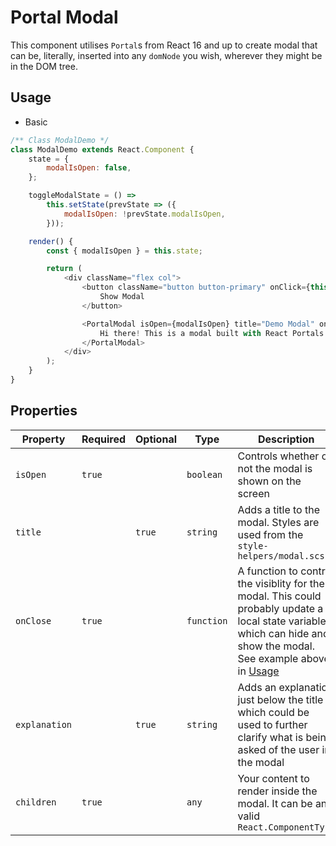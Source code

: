 # Portal Modal

This component utilises `Portal`s from React 16 and up to create modal that can be, literally, inserted into any `domNode` you wish, wherever they might be in the DOM tree.

## Usage

- Basic

```js
/** Class ModalDemo */
class ModalDemo extends React.Component {
	state = {
		modalIsOpen: false,
	};

	toggleModalState = () =>
		this.setState(prevState => ({
			modalIsOpen: !prevState.modalIsOpen,
		}));

	render() {
		const { modalIsOpen } = this.state;

		return (
			<div className="flex col">
				<button className="button button-primary" onClick={this.toggleModalState}>
					Show Modal
				</button>

				<PortalModal isOpen={modalIsOpen} title="Demo Modal" onClose={this.toggleModalState}>
					Hi there! This is a modal built with React Portals
				</PortalModal>
			</div>
		);
	}
}
```

## Properties

| Property      | Required | Optional | Type       | Description                                                                                                                                                                  |
| ------------- | -------- | -------- | ---------- | ---------------------------------------------------------------------------------------------------------------------------------------------------------------------------- |
| `isOpen`      | `true`   |          | `boolean`  | Controls whether or not the modal is shown on the screen                                                                                                                     |
| `title`       |          | `true`   | `string`   | Adds a title to the modal. Styles are used from the `style-helpers/modal.scss`                                                                                               |
| `onClose`     | `true`   |          | `function` | A function to control the visiblity for the modal. This could probably update a local state variable which can hide and show the modal. See example above in [Usage](#usage) |
| `explanation` |          | `true`   | `string`   | Adds an explanation just below the title which could be used to further clarify what is being asked of the user in the modal                                                 |
| `children`    | `true`   |          | `any`      | Your content to render inside the modal. It can be any valid `React.ComponentType`                                                                                           |
